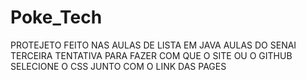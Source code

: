 # Poke_Tech
PROTEJETO FEITO NAS AULAS DE LISTA EM JAVA
AULAS DO SENAI
TERCEIRA TENTATIVA PARA FAZER COM QUE O SITE OU O GITHUB SELECIONE O CSS JUNTO COM O LINK DAS PAGES
